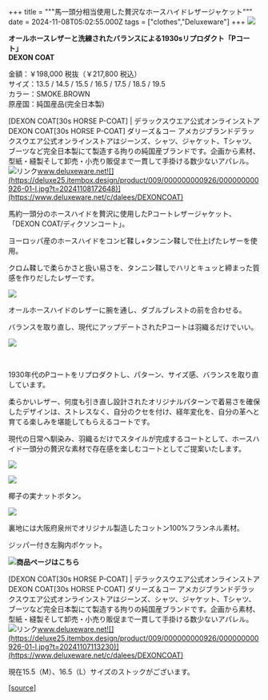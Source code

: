 +++
title = """馬一頭分相当使用した贅沢なホースハイドレザージャケット"""
date = 2024-11-08T05:02:55.000Z
tags = ["clothes","Deluxeware"]
+++
[![](https://stat.ameba.jp/user_images/20241108/11/deluxeware/87/f4/j/o0800120015507500818.jpg)](https://stat.ameba.jp/user_images/20241108/11/deluxeware/87/f4/j/o0800120015507500818.jpg)

  
**オールホースレザーと洗練されたバランスによる1930sリプロダクト「Pコート」**  
**DEXON COAT**

金額：￥198,000 税抜（￥217,800 税込）  
サイズ：13.5 / 14.5 / 15.5 / 16.5 / 17.5 / 18.5 / 19.5  
カラー：SMOKE.BROWN  
原産国：純国産品(完全日本製)

[DEXON COAT\[30s HORSE P-COAT\] | デラックスウエア公式オンラインストアDEXON COAT\[30s HORSE P-COAT\] ダリーズ＆コー アメカジブランドデラックスウエア公式オンラインストアはジーンズ、シャツ、ジャケット、Tシャツ、ブーツなど完全日本製にて製造する拘りの純国産ブランドです。企画から素材、型紙・縫製そして卸売・小売り販促まで一貫して手掛ける数少ないアパレル。![リンク](https://c.stat100.ameba.jp/ameblo/symbols/v3.20.0/svg/gray/editor_link.svg)www.deluxeware.net![](https://deluxe25.itembox.design/product/009/000000000926/000000000926-01-l.jpg?t=20241108172648)](https://www.deluxeware.net/c/dalees/DEXONCOAT)

馬約一頭分のホースハイドを贅沢に使用したPコートレザージャケット、「DEXON COAT/ディクソンコート」。

ヨーロッパ産のホースハイドをコンビ鞣し+タンニン鞣しで仕上げたレザーを使用。

クロム鞣しで柔らかさと扱い易さを、タンニン鞣しでハリとキュッと締まった質感を作りだしたレザーです。

[![](https://stat.ameba.jp/user_images/20241108/11/deluxeware/3c/a0/j/o0800120015507500775.jpg)](https://stat.ameba.jp/user_images/20241108/11/deluxeware/3c/a0/j/o0800120015507500775.jpg)

オールホースハイドのレザーに腕を通し、ダブルブレストの前を合わせる。

バランスを取り直し、現代にアップデートされたPコートは羽織るだけでいい。

[![](https://stat.ameba.jp/user_images/20241108/12/deluxeware/47/59/j/o0800115015507523171.jpg)](https://stat.ameba.jp/user_images/20241108/12/deluxeware/47/59/j/o0800115015507523171.jpg)

  
 

1930年代のPコートをリプロダクトし、パターン、サイズ感、バランスを取り直しています。

柔らかいレザー、何度も引き直し設計されたオリジナルパターンで着易さを確保したデザインは、ストレスなく、自分のクセを付け、経年変化を、自分の革へと育てる楽しみを堪能してもらえるコートです。

現代の日常へ馴染み、羽織るだけでスタイルが完成するコートとして、ホースハイド一頭分の贅沢な素材で存在感を楽しむコートとしてご提案いたします。

[![](https://stat.ameba.jp/user_images/20241108/11/deluxeware/3a/d7/j/o0800120015507500822.jpg)](https://stat.ameba.jp/user_images/20241108/11/deluxeware/3a/d7/j/o0800120015507500822.jpg)

[![](https://stat.ameba.jp/user_images/20241108/11/deluxeware/9e/ef/j/o0800120015507500828.jpg)](https://stat.ameba.jp/user_images/20241108/11/deluxeware/9e/ef/j/o0800120015507500828.jpg)

椰子の実ナットボタン。

[![](https://stat.ameba.jp/user_images/20241108/11/deluxeware/01/c0/j/o0800120015507500877.jpg)](https://stat.ameba.jp/user_images/20241108/11/deluxeware/01/c0/j/o0800120015507500877.jpg)

裏地には大阪府泉州でオリジナル製造したコットン100%フランネル素材。

ジッパー付き左胸内ポケット。

[![](https://stat.ameba.jp/user_images/20241109/10/deluxeware/16/fc/j/o0800080015507848598.jpg)](https://stat.ameba.jp/user_images/20241109/10/deluxeware/16/fc/j/o0800080015507848598.jpg)**商品ページはこちら**

[DEXON COAT\[30s HORSE P-COAT\] | デラックスウエア公式オンラインストアDEXON COAT\[30s HORSE P-COAT\] ダリーズ＆コー アメカジブランドデラックスウエア公式オンラインストアはジーンズ、シャツ、ジャケット、Tシャツ、ブーツなど完全日本製にて製造する拘りの純国産ブランドです。企画から素材、型紙・縫製そして卸売・小売り販促まで一貫して手掛ける数少ないアパレル。![リンク](https://c.stat100.ameba.jp/ameblo/symbols/v3.20.0/svg/gray/editor_link.svg)www.deluxeware.net![](https://deluxe25.itembox.design/product/009/000000000926/000000000926-01-l.jpg?t=20241107113230)](https://www.deluxeware.net/c/dalees/DEXONCOAT)

現在15.5（M）、16.5（L）サイズのストックがございます。

[[source]](https://ameblo.jp/deluxeware/entry-12874252884.html)
